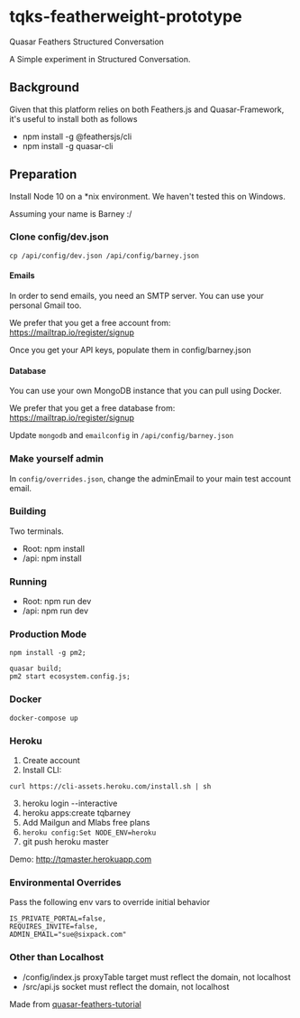# tqks-featherweight-prototype
Quasar Feathers Structured Conversation

A Simple experiment in Structured Conversation.

## Background

Given that this platform relies on both Feathers.js and Quasar-Framework, it's useful to install both as follows<br/>
* npm install -g @feathersjs/cli
* npm install -g quasar-cli

## Preparation

Install Node 10 on a *nix environment. We haven't tested this on Windows.

Assuming your name is Barney :/

### Clone config/dev.json

```cp /api/config/dev.json /api/config/barney.json```

#### Emails

In order to send emails, you need an SMTP server. 
You can use your personal Gmail too.

We prefer that you get a free account from: https://mailtrap.io/register/signup

Once you get your API keys, populate them in config/barney.json

#### Database

You can use your own MongoDB instance that you can pull using Docker.

We prefer that you get a free database from: https://mailtrap.io/register/signup

Update `mongodb` and `emailconfig` in `/api/config/barney.json`

### Make yourself admin

In `config/overrides.json`, change the adminEmail to your main test account email.


### Building
Two terminals. 
* Root: npm install
* /api: npm install
 

### Running 
* Root: npm run dev
* /api: npm run dev

### Production Mode
```
npm install -g pm2;

quasar build;
pm2 start ecosystem.config.js;
```

### Docker
```
docker-compose up
```

### Heroku

1. Create account
2. Install CLI:
```
curl https://cli-assets.heroku.com/install.sh | sh
```
3. heroku login --interactive
4. heroku apps:create tqbarney
4. Add Mailgun and Mlabs free plans
5. ```heroku config:Set NODE_ENV=heroku```
6. git push heroku master

Demo: http://tqmaster.herokuapp.com


### Environmental Overrides
Pass the following env vars to override initial behavior
```
IS_PRIVATE_PORTAL=false,
REQUIRES_INVITE=false,
ADMIN_EMAIL="sue@sixpack.com"
```

### Other than Localhost
* /config/index.js proxyTable target must reflect the domain, not localhost
* /src/api.js socket must reflect the domain, not localhost

Made from [quasar-feathers-tutorial](https://github.com/claustres/quasar-feathers-tutorial)
